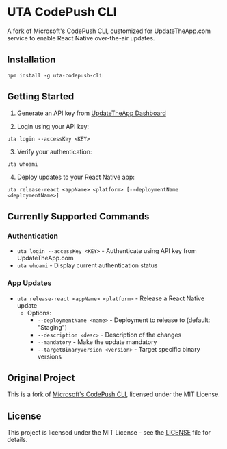# UTA CodePush CLI

A fork of Microsoft's CodePush CLI, customized for UpdateTheApp.com service to enable React Native over-the-air updates.

## Installation

```shell
npm install -g uta-codepush-cli
```

## Getting Started

1. Generate an API key from [UpdateTheApp Dashboard](https://updatetheapp.com/dashboard/settings/api-keys)

2. Login using your API key:
```shell
uta login --accessKey <KEY>
```

3. Verify your authentication:
```shell
uta whoami
```

4. Deploy updates to your React Native app:
```shell
uta release-react <appName> <platform> [--deploymentName <deploymentName>]
```

## Currently Supported Commands

### Authentication
- `uta login --accessKey <KEY>` - Authenticate using API key from UpdateTheApp.com
- `uta whoami` - Display current authentication status

### App Updates
- `uta release-react <appName> <platform>` - Release a React Native update
  - Options:
    - `--deploymentName <name>` - Deployment to release to (default: "Staging")
    - `--description <desc>` - Description of the changes
    - `--mandatory` - Make the update mandatory
    - `--targetBinaryVersion <version>` - Target specific binary versions

## Original Project

This is a fork of [Microsoft's CodePush CLI](https://github.com/microsoft/code-push-server), licensed under the MIT License.

## License

This project is licensed under the MIT License - see the [LICENSE](LICENSE) file for details.
